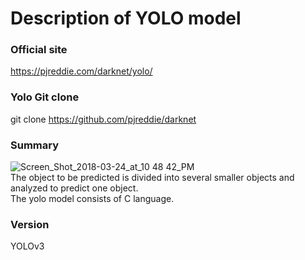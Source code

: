 # Description of YOLO model

### Official site
https://pjreddie.com/darknet/yolo/

### Yolo Git clone
git clone https://github.com/pjreddie/darknet

### Summary
![Screen_Shot_2018-03-24_at_10 48 42_PM](https://github.com/back582/master-thesis/assets/17943248/b65bed10-7282-46d2-be08-00ed644dcc4c)  
The object to be predicted is divided into several smaller objects and analyzed to predict one object.  
The yolo model consists of C language.

### Version
YOLOv3
